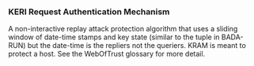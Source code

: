 ### KERI Request Authentication Mechanism

A non-interactive replay attack protection algorithm that uses a sliding window of date-time stamps and key state (similar to the tuple in BADA-RUN) but the date-time is the repliers not the queriers. KRAM is meant to protect a host. See the WebOfTrust glossary for more detail.